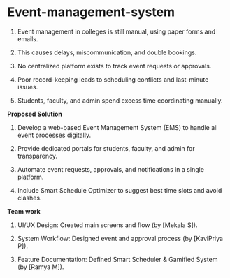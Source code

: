# Event-management-system
1. Event management in colleges is still manual, using paper forms and emails.


2. This causes delays, miscommunication, and double bookings.


3. No centralized platform exists to track event requests or approvals.


4. Poor record-keeping leads to scheduling conflicts and last-minute issues.


5. Students, faculty, and admin spend excess time coordinating manually.
   
**Proposed Solution**

1. Develop a web-based Event Management System (EMS) to handle all event processes digitally.


2. Provide dedicated portals for students, faculty, and admin for transparency.


3. Automate event requests, approvals, and notifications in a single platform.


4. Include Smart Schedule Optimizer to suggest best time slots and avoid clashes.

**Team work**
1. UI/UX Design: Created main screens and flow (by [Mekala S]).


2. System Workflow: Designed event and approval process (by [KaviPriya P]).


3. Feature Documentation: Defined Smart Scheduler & Gamified System (by [Ramya M]).






